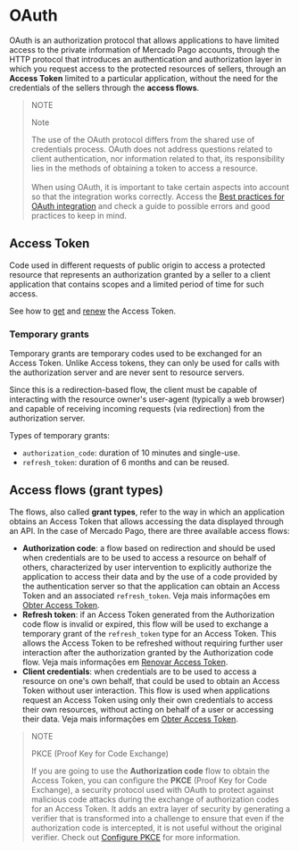 # OAuth
 
OAuth is an authorization protocol that allows applications to have limited access to the private information of Mercado Pago accounts, through the HTTP protocol that introduces an authentication and authorization layer in which you request access to the protected resources of sellers, through an **Access Token** limited to a particular application, without the need for the credentials of the sellers through the **access flows**.

> NOTE
>
> Note
>
> The use of the OAuth protocol differs from the shared use of credentials process. OAuth does not address questions related to client authentication, nor information related to that, its responsibility lies in the methods of obtaining a token to access a resource.
> <br><br>
> When using OAuth, it is important to take certain aspects into account so that the integration works correctly. Access the [Best practices for OAuth integration](/developers/en/docs/security/oauth/best-practices) and check a guide to possible errors and good practices to keep in mind.

## Access Token

Code used in different requests of public origin to access a protected resource that represents an authorization granted by a seller to a client application that contains scopes and a limited period of time for such access.

See how to [get](/developers/en/guides/additional-content/security/oauth/creation) and [renew](/developers/en/guides/additional-content/security/oauth/renewal) the Access Token.

### Temporary grants

Temporary grants are temporary codes used to be exchanged for an Access Token. Unlike Access tokens, they can only be used for calls with the authorization server and are never sent to resource servers.

Since this is a redirection-based flow, the client must be capable of interacting with the resource owner's user-agent (typically a web browser) and capable of receiving incoming requests (via redirection) from the authorization server.

Types of temporary grants:

- `authorization_code`: duration of 10 minutes and single-use.
- `refresh_token`: duration of 6 months and can be reused.

## Access flows (grant types)

The flows, also called **grant types**, refer to the way in which an application obtains an Access Token that allows accessing the data displayed through an API. In the case of Mercado Pago, there are three available access flows: 

- **Authorization code**: a flow based on redirection and should be used when credentials are to be used to access a resource on behalf of others, characterized by user intervention to explicitly authorize the application to access their data and by the use of a code provided by the authentication server so that the application can obtain an Access Token and an associated `refresh_token`. Veja mais informações em [Obter Access Token](/developers/en/docs/security/oauth/creation#bookmark_authorization_code).
- **Refresh token**: if an Access Token generated from the Authorization code flow is invalid or expired, this flow will be used to exchange a temporary grant of the `refresh_token` type for an Access Token. This allows the Access Token to be refreshed without requiring further user interaction after the authorization granted by the Authorization code flow. Veja mais informações em [Renovar Access Token](/developers/en/guides/additional-content/security/oauth/renewal).
- **Client credentials**: when credentials are to be used to access a resource on one's own behalf, that could be used to obtain an Access Token without user interaction. This flow is used when applications request an Access Token using only their own credentials to access their own resources, without acting on behalf of a user or accessing their data. Veja mais informações em [Obter Access Token](/developers/en/docs/security/oauth/creation#bookmark_client_credentials).

> NOTE
>
> PKCE (Proof Key for Code Exchange)
>
> If you are going to use the **Authorization code** flow to obtain the Access Token, you can configure the **PKCE** (Proof Key for Code Exchange), a security protocol used with OAuth to protect against malicious code attacks during the exchange of authorization codes for an Access Token. It adds an extra layer of security by generating a verifier that is transformed into a challenge to ensure that even if the authorization code is intercepted, it is not useful without the original verifier. Check out [Configure PKCE](/developers/en/docs/security/oauth/creation#:~:text=Access%20Token.-,Configure%20PKCE,-The%20PKCE%20) for more information.